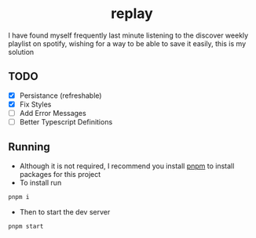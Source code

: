 <div align="center"><h1>replay</h1></div>

I have found myself frequently last minute listening to the discover weekly playlist on spotify, wishing for a way to be able to save it easily, this is my solution

## TODO

-   [x] Persistance (refreshable)
-   [x] Fix Styles
-   [ ] Add Error Messages
-   [ ] Better Typescript Definitions

## Running

-   Although it is not required, I recommend you install [pnpm](https://pnpm.io/) to install packages for this project
-   To install run

```bash
pnpm i
```

-   Then to start the dev server

```bash
pnpm start
```

